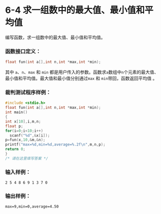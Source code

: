 # 6-4 求一组数中的最大值、最小值和平均值

编写函数，求一组数中的最大值、最小值和平均值。

### 函数接口定义：
```c++
float fun(int a[],int n,int *max,int *min);
```

其中 `a`、`n`、`max` 和 `min` 都是用户传入的参数。函数求`a`数组中`n`个元素的最大值、最小值和平均值。最大值和最小值分别通过`max` 和 `min`带回，函数返回平均值 。

### 裁判测试程序样例：
```c++
#include <stdio.h>
float fun(int a[],int n,int *max,int *min);
int main()
{
int x[10],i,m,n;
float p;
for(i=0;i<10;i++)
  scanf("%d",&x[i]);
p=fun(x,10,&m,&n);
printf("max=%d,min=%d,average=%.2f\n",m,n,p);
return 0;
}
/* 请在这里填写答案 */
```

### 输入样例：
```in
2 5 4 8 6 9 1 3 7 0
```

### 输出样例：
```out
max=9,min=0,average=4.50
```
